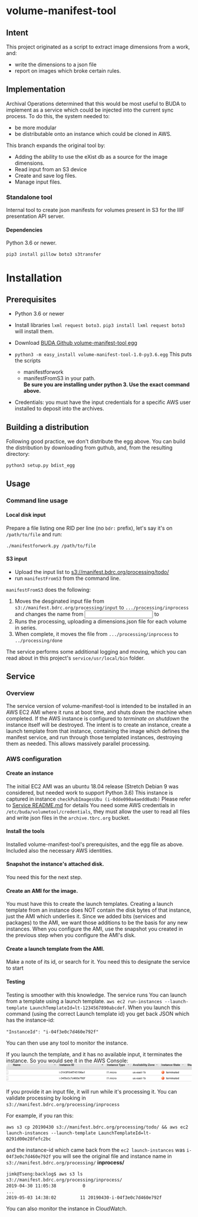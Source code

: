 # volume-manifest-tool
## Intent
This project originated as a script to extract image dimensions from a work, and:
+ write the dimensions to a json file
+ report on images which broke certain rules.
## Implementation
Archival Operations determined that this would be most useful to BUDA to implement as a service which could be injected into the current sync process. To do this, the system needed to:
- be more modular
- be distributable onto an instance which could be cloned in AWS.

This branch expands the original tool by:
- Adding the ability to use the eXist db as a source for the image dimensions.
- Read input from an S3 device
- Create and save log files.
- Manage input files.

### Standalone tool

Internal tool to create json manifests for volumes present in S3 for the IIIF presentation API server.

#### Dependencies

Python 3.6 or newer.
```
pip3 install pillow boto3 s3transfer
```

# Installation
## Prerequisites
- Python 3.6 or newer
- Install libraries `lxml request boto3.` `pip3 install lxml request boto3` will install them. 

- Download [BUDA Github volume-manifest-tool egg](https://github.com/buda-base/volume-manifest-tool/dist/volume-manifest-tool-1.0-py3.6.egg)
- `python3 -m easy_install volume-manifest-tool-1.0-py3.6.egg` This puts the scripts
    - manifestforwork
    - manifestFromS3 
    in your path.  
    **Be sure you are installing under python 3. Use the exact command above.**
- Credentials: you must have the input credentials for a specific AWS user installed to deposit into the archives.

## Building a distribution
Following good practice, we don't distribute the egg above. You can build the distribution by downloading from guthub, and, from the resulting directory:
```bash
python3 setup.py bdist_egg
```
## Usage
### Command line usage
#### Local disk input

Prepare a file listing one RID per line (no `bdr:` prefix), let's say it's on `/path/to/file` and run:

```
./manifestforwork.py /path/to/file
```

#### S3 input
- Upload the input list to [s3://manifest.bdrc.org/processing/todo/](s3://manifest.bdrc.org/processing/todo/)
- run `manifestFromS3` from the command line.

`manifestFromS3` does the following:
1. Moves the desginated input file from `s3://manifest.bdrc.org/processing/input` to `.../processing/inprocess` and changes the name from <input> to <input-instance-id>
2. Runs the processing, uploading a dimensions.json file for each volume in series.
3. When complete, it moves the file from `.../processing/inprocess` to `../processing/done`

The service performs some additional logging and moving, which you can read about in this project's `service/usr/local/bin` folder.

## Service

### Overview

The service version of volume-manifest-tool is intended to be installed in an AWS EC2 AMI where it runs at boot time, and shuts down the machine when completed. If the AWS instance is configured to _terminate on shutdown_ the instance itself will be destroyed. The intent is to create an instance, create a launch template from that instance, containing the image which defines the manifest service, and run through those templated instances, destroying them as needed. This allows massively parallel processing.

### AWS configuration
#### Create an instance
The initial EC2 AMI was an ubuntu 18.04 release (Stretch Debian 9 was considered, but needed work to support Python 3.6) This instance is captured in instance `checkPubImagesUbu (i-0dde090a4aedd0adb)`
Please refer to [Service README.md](service/README.md) for details
You need some AWS credentials in `/etc/buda/volumetool/credentials`, they must allow the user to read all files and write json files in the `archive.tbrc.org` bucket.
#### Install the tools
Installed volume-manifest-tool's prerequisites, and the egg file as above. Included also the necessary AWS identities.
#### Snapshot the instance's attached disk.
You need this for the next step.
#### Create an AMI for the image.
You must have this to create the launch templates. Creating a launch template from an instance does NOT contain the disk bytes of that instance, just the AMI which underlies it. Since we added bits (services and packages) to the AMI, we want those additions to be the basis for any new instances.
When you configure the AMI, use the snapshot you created in the previous step when you configure the AMI's  disk.
#### Create a launch template from the AMI.
Make a note of its id, or search for it. You need this to designate the service to start
#### Testing

Testing is smoother with this knowledge. The service runs
You can launch from a template using a launch template. `aws ec2 run-instances --launch-template LaunchTemplateId=lt-1234567890abcdef`. When you launch this command (using the correct Launch template id) you get back JSON which has the instance-id:

`"InstanceId": "i-04f3e0c7d460e792f"` 

You can then use any tool to monitor the instance. 

If you launch the template, and it has no available input, it terminates the instance. So you would see it in the AWS Console:
![](.README_images/AwsConTermImage.png)

If you provide it an input file, it will run while it's processing it. You can validate processing by looking in `s3://manifest.bdrc.org/processing/inprocess`

For example, if you ran this: 

```
aws s3 cp 20190430 s3://manifest.bdrc.org/processing/todo/ && aws ec2 launch-instances --launch-template LaunchTemplateId=lt-0291d00e28fefc2bc
```

and the instance-id which came back from the `ec2 launch-instances` was `i-04f3e0c7d460e792f` you will see the original file and instance name in  `s3://manifest.bdrc.org/processing/` **inprocess/**

```
jimk@Tseng:backlog$ aws s3 ls s3://manifest.bdrc.org/processing/inprocess/
2019-04-30 11:05:38          0
...
2019-05-03 14:38:02         11 20190430-i-04f3e0c7d460e792f
```

You can also monitor the instance in CloudWatch. 

